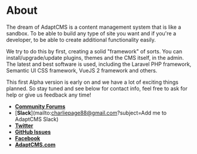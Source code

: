 # About

The dream of AdaptCMS is a content management system that is like a sandbox. To be able to build any type of site you want and if you're a developer, to be able to create additional functionality easily.

We try to do this by first, creating a solid "framework" of sorts. You can install/upgrade/update plugins, themes and the CMS itself, in the admin. The latest and best software is used, including the Laravel PHP framework, Semantic UI CSS framework, VueJS 2 framework and others.

This first Alpha version is early on and we have a lot of exciting things planned. So stay tuned and see below for contact info, feel free to ask for help or give us feedback any time!

* [**Community Forums**](https://www.adaptcms.com/community)
* [**Slack**](mailto:charliepage88@gmail.com?subject=Add me to AdaptCMS Slack)
* [**Twitter**](https://twitter.com/adaptcms)
* [**GitHub Issues**](https://github.com/adaptcms/AdaptCMS/issues)
* [**Facebook**](https://www.facebook.com/AdaptCMS-104913829614704/)
* [**AdaptCMS.com**](https://www.adaptcms.com)



